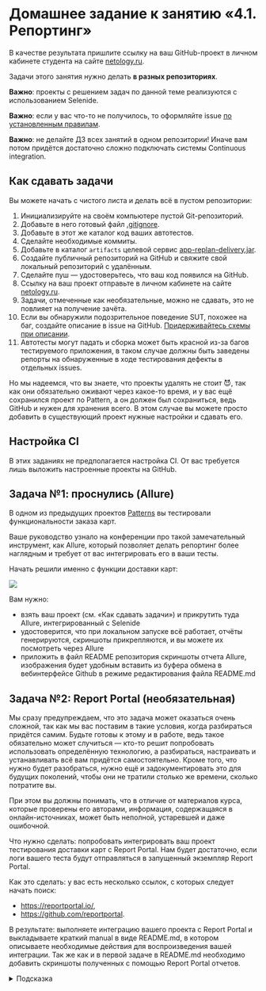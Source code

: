 # Домашнее задание к занятию «4.1. Репортинг»

В качестве результата пришлите ссылку на ваш GitHub-проект в личном кабинете студента на
сайте [netology.ru](https://netology.ru).

Задачи этого занятия нужно делать **в разных репозиториях**.

**Важно**: проекты с решением задач по данной теме реализуются с использованием Selenide.

**Важно**: если у вас что-то не получилось, то оформляйте issue [по установленным правилам](../report-requirements.md).

**Важно**: не делайте ДЗ всех занятий в одном репозитории! Иначе вам потом придётся достаточно сложно подключать системы
Continuous integration.

## Как сдавать задачи

Вы можете начать с чистого листа и делать всё в пустом репозитории:

1. Инициализируйте на своём компьютере пустой Git-репозиторий.
1. Добавьте в него готовый файл [.gitignore](../.gitignore).
1. Добавьте в этот же каталог код ваших автотестов.
1. Сделайте необходимые коммиты.
1. Добавьте в каталог `artifacts` целевой сервис [app-replan-delivery.jar](app-replan-delivery.jar).
1. Создайте публичный репозиторий на GitHub и свяжите свой локальный репозиторий с удалённым.
1. Сделайте пуш — удостоверьтесь, что ваш код появился на GitHub.
1. Ссылку на ваш проект отправьте в личном кабинете на сайте [netology.ru](https://netology.ru).
1. Задачи, отмеченные как необязательные, можно не сдавать, это не повлияет на получение зачёта.
1. Если вы обнаружили подозрительное поведение SUT, похожее на баг, создайте описание в issue на
   GitHub. [Придерживайтесь схемы при описании](../report-requirements.md).
1. Автотесты могут падать и сборка может быть красной из-за багов тестируемого приложения, в таком случае должны быть
   заведены репорты на обнаруженные в ходе тестирования дефекты в отдельных issues.

Но мы надеемся, что вы знаете, что проекты удалять не стоит 😈, так как они обязательно оживают через какое-то время, и у
вас ещё сохранился проект по Pattern, а он должен был сохраниться, ведь GitHub и нужен для хранения всего. В этом случае
вы можете просто добавить в существующий проект нужные настройки и сдавать его.

## Настройка CI

В этих заданиях не предполагается настройка CI. От вас требуется лишь выложить настроенные проекты на GitHub.

## Задача №1: проснулись (Allure)

В одном из предыдущих проектов [Patterns](https://github.com/netology-code/aqa-homeworks/tree/master/patterns) вы
тестировали функциональности заказа карт.

Ваше руководство узнало на конференции про такой замечательный инструмент, как Allure, который позволяет делать
репортинг более наглядным и требует от вас интегрировать его в ваши тесты.

Начать решили именно с функции доставки карт:

![](pic/order.png)

Вам нужно:

* взять ваш проект (см. «Как сдавать задачи») и прикрутить туда Allure, интегрированный с Selenide
* удостоверится, что при локальном запуске всё работает, отчёты генерируются, скриншоты прикрепляются, и вы можете их
  посмотреть через Allure
* приложить в файл README репозитория скриншоты отчета Allure, изображения будет удобным вставить из буфера обмена в
  вебинтерфейсе Github в режиме редактирования файла README.md

## Задача №2: Report Portal (необязательная)

Мы сразу предупреждаем, что это задача может оказаться очень сложной, так как мы вас поставим в такие условия, когда
разбираться придётся самим. Будьте готовы к этому и в работе, ведь такое обязательно может случиться — кто-то решит
попробовать использовать определённую технологию, а разбираться, настраивать и устанавливать всё вам придётся
самостоятельно. Кроме того, что нужно будет разобраться, нужно ещё и задокументировать это для будущих поколений, чтобы
они не тратили столько же времени, сколько потратите вы.

При этом вы должны понимать, что в отличие от материалов курса, которые проверены его авторами, информация, содержащаяся
в онлайн-источниках, может быть неполной, устаревшей и даже ошибочной.

Что нужно сделать: попробовать интегрировать ваш проект тестирования доставки карт с Report Portal. Нам будет
достаточно, если логи вашего теста будут отправляться в запущенный экземпляр Report Portal.

Как это сделать: у вас есть несколько ссылок, с которых следует начать поиск:

* https://reportportal.io/,
* https://github.com/reportportal.

В результате: выполняете интеграцию вашего проекта с Report Portal и выкладываете краткий manual в виде README.md, в
котором описываете необходимые действия для воспроизведения вашей интеграции. Так же как и в первой задаче в README.md
необходимо добавить скриншоты полученных с помощью Report Portal отчетов.

<details>
   <summary>Подсказка</summary>

1. Достаточно часто разработчики решений предоставляют готовые Docker-файлы и даже docker-compose.yml, для того чтобы вы
   могли быстро развернуть сервис и попробовать его в действии.
1. Часто такое бывает, что в официальном репозитории на GitHub выкладываются примеры интеграции. Возможно, стоит
   посмотреть там информацию о стеке используемых вами технологий, как минимум JUnit5.

</details>

